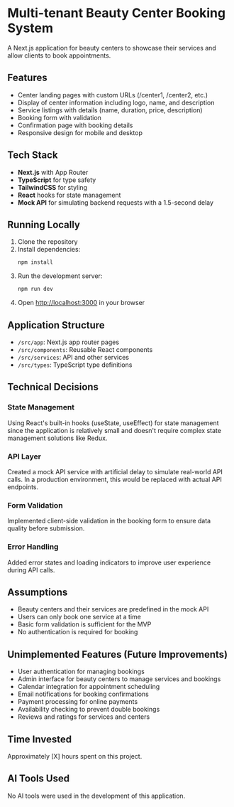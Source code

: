 # Multi-tenant Beauty Center Booking System

A Next.js application for beauty centers to showcase their services and allow clients to book appointments.

## Features

- Center landing pages with custom URLs (/center1, /center2, etc.)
- Display of center information including logo, name, and description
- Service listings with details (name, duration, price, description)
- Booking form with validation
- Confirmation page with booking details
- Responsive design for mobile and desktop

## Tech Stack

- **Next.js** with App Router
- **TypeScript** for type safety
- **TailwindCSS** for styling
- **React** hooks for state management
- **Mock API** for simulating backend requests with a 1.5-second delay

## Running Locally

1. Clone the repository
2. Install dependencies:
   ```bash
   npm install
   ```
3. Run the development server:
   ```bash
   npm run dev
   ```
4. Open [http://localhost:3000](http://localhost:3000) in your browser

## Application Structure

- `/src/app`: Next.js app router pages
- `/src/components`: Reusable React components
- `/src/services`: API and other services
- `/src/types`: TypeScript type definitions

## Technical Decisions

### State Management

Using React's built-in hooks (useState, useEffect) for state management since the application is relatively small and doesn't require complex state management solutions like Redux.

### API Layer

Created a mock API service with artificial delay to simulate real-world API calls. In a production environment, this would be replaced with actual API endpoints.

### Form Validation

Implemented client-side validation in the booking form to ensure data quality before submission.

### Error Handling

Added error states and loading indicators to improve user experience during API calls.

## Assumptions

- Beauty centers and their services are predefined in the mock API
- Users can only book one service at a time
- Basic form validation is sufficient for the MVP
- No authentication is required for booking

## Unimplemented Features (Future Improvements)

- User authentication for managing bookings
- Admin interface for beauty centers to manage services and bookings
- Calendar integration for appointment scheduling
- Email notifications for booking confirmations
- Payment processing for online payments
- Availability checking to prevent double bookings
- Reviews and ratings for services and centers

## Time Invested

Approximately [X] hours spent on this project.

## AI Tools Used

No AI tools were used in the development of this application.
